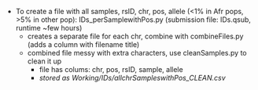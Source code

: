 * To create a file with all samples, rsID, chr, pos, allele (<1% in Afr pops, >5% in other pop): IDs_perSamplewithPos.py (submission file: IDs.qsub, runtime ~few hours)
  * creates a separate file for each chr, combine with combineFiles.py (adds a column with filename title)
  * combined file messy with extra characters, use cleanSamples.py to clean it up 
      * file has colums: chr, pos, rsID, sample, allele
      * *stored as Working/IDs/allchrSampleswithPos_CLEAN.csv*
